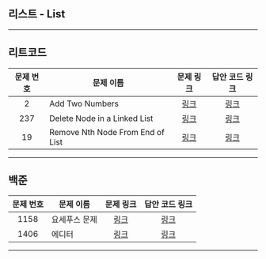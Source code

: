 ## 리스트 - List
----------
리트코드
----------
| 문제 번호 | 문제 이름 | 문제 링크 | 답안 코드 링크 |
|:-----:|-------|:---:|:---:|
|   2   | Add Two Numbers | [링크](https://leetcode.com/problems/add-two-numbers/) | [링크](https://github.com/nicky-day/CodingTest/blob/main/src/main/java/org/example/list/leetcode/001-Add_Two_Numbers.kt) |
| 237 | Delete Node in a Linked List | [링크](https://leetcode.com/problems/delete-node-in-a-linked-list/) | [링크](https://github.com/nicky-day/CodingTest/blob/main/src/main/java/org/example/list/leetcode/002-Delete-Node-in-a-Linked-List.kt) |
| 19 | Remove Nth Node From End of List | [링크](https://leetcode.com/problems/remove-nth-node-from-end-of-list/) | [링크]() |
----------
백준
----------
| 문제 번호 | 문제 이름 | 문제 링크 | 답안 코드 링크 |
|:---:|---|:---:|:---:|
| 1158 | 요세푸스 문제 | [링크](https://www.acmicpc.net/problem/1158) | [링크](https://github.com/nicky-day/CodingTest/blob/main/src/main/java/org/example/list/boj/003-%EC%9A%94%EC%84%B8%ED%91%B8%EC%8A%A4_%EB%AC%B8%EC%A0%9C.java) |
| 1406 | 에디터 | [링크](https://www.acmicpc.net/problem/1406) | [링크](https://github.com/nicky-day/CodingTest/blob/main/src/main/java/org/example/list/boj/004-%EC%97%90%EB%94%94%ED%84%B0.java) |
----------
